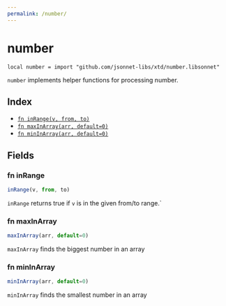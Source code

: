 ```yaml
---
permalink: /number/
---
```


# number

```jsonnet
local number = import "github.com/jsonnet-libs/xtd/number.libsonnet"
```

`number` implements helper functions for processing number.

## Index

* [`fn inRange(v, from, to)`](#fn-inrange)
* [`fn maxInArray(arr, default=0)`](#fn-maxinarray)
* [`fn minInArray(arr, default=0)`](#fn-mininarray)

## Fields

### fn inRange

```ts
inRange(v, from, to)
```

`inRange` returns true if `v` is in the given from/to range.`

### fn maxInArray

```ts
maxInArray(arr, default=0)
```

`maxInArray` finds the biggest number in an array

### fn minInArray

```ts
minInArray(arr, default=0)
```

`minInArray` finds the smallest number in an array